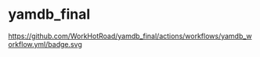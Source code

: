 # yamdb_final
https://github.com/WorkHotRoad/yamdb_final/actions/workflows/yamdb_workflow.yml/badge.svg
